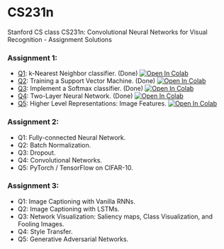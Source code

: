 # CS231n
 Stanford CS class CS231n: Convolutional Neural Networks for Visual Recognition - Assignment Solutions
 

### Assignment 1:
* [Q1](https://github.com/DariaVoo/CS231n/blob/master/assignment1/knn.ipynb): k-Nearest Neighbor classifier. (Done) 
[![Open In Colab](https://colab.research.google.com/assets/colab-badge.svg)](https://colab.research.google.com/github/DariaVoo/CS231n/blob/master/assignment1/knn.ipynb)
* [Q2](https://github.com/DariaVoo/CS231n/blob/master/assignment1/svm.ipynb): Training a Support Vector Machine. (Done)
[![Open In Colab](https://colab.research.google.com/assets/colab-badge.svg)](https://colab.research.google.com/github/DariaVoo/CS231n/blob/master/assignment1/svm.ipynb)
* [Q3](https://github.com/DariaVoo/CS231n/blob/master/assignment1/softmax.ipynb): Implement a Softmax classifier. (Done)
[![Open In Colab](https://colab.research.google.com/assets/colab-badge.svg)](https://colab.research.google.com/github/DariaVoo/CS231n/blob/master/assignment1/softmax.ipynb)
* [Q4](https://github.com/DariaVoo/CS231n/blob/master/assignment1/two_layer_net.ipynb): Two-Layer Neural Network. (Done)
[![Open In Colab](https://colab.research.google.com/assets/colab-badge.svg)](https://colab.research.google.com/github/DariaVoo/CS231n/blob/master/assignment1/two_layer_net.ipynb)
* [Q5](https://github.com/DariaVoo/CS231n/blob/master/assignment1/features.ipynb): Higher Level Representations: Image Features.
[![Open In Colab](https://colab.research.google.com/assets/colab-badge.svg)](https://colab.research.google.com/github/DariaVoo/CS231n/blob/master/assignment1/features.ipynb)

### Assignment 2:
* Q1: Fully-connected Neural Network. 
* Q2: Batch Normalization. 
* Q3: Dropout. 
* Q4: Convolutional Networks. 
* Q5: PyTorch / TensorFlow on CIFAR-10. 

### Assignment 3:
* Q1: Image Captioning with Vanilla RNNs. 
* Q2: Image Captioning with LSTMs. 
* Q3: Network Visualization: Saliency maps, Class Visualization, and Fooling Images. 
* Q4: Style Transfer. 
* Q5: Generative Adversarial Networks. 
